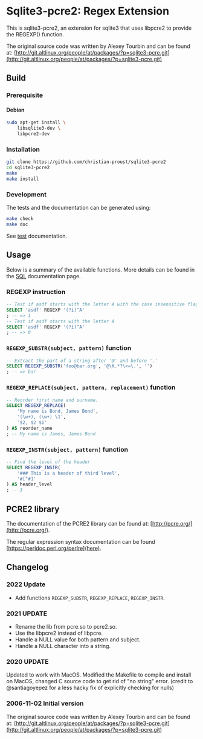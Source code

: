 # Sqlite3-pcre2: Regex Extension
This is sqlite3-pcre2, an extension for sqlite3 that uses libpcre2 to provide the REGEXP() function.

The original source code was written by Alexey Tourbin and can be found at:
[http://git.altlinux.org/people/at/packages/?p=sqlite3-pcre.git](http://git.altlinux.org/people/at/packages/?p=sqlite3-pcre.git)

## Build

### Prerequisite

#### Debian

```bash
sudo apt-get install \
    libsqlite3-dev \
    libpcre2-dev
```

### Installation
```bash
git clone https://github.com/christian-proust/sqlite3-pcre2
cd sqlite3-pcre2
make
make install
```

### Development

The tests and the documentation can be generated using:

```bash
make check
make doc
```

See [test](test) documentation.


## Usage

Below is a summary of the available functions. More details can be found
in the [SQL](doc/sql) documentation page.

### REGEXP instruction
```sql
-- Test if asdf starts with the letter A with the case insensitive flag
SELECT 'asdf' REGEXP '(?i)^A'
; -- => 1
-- Test if asdf starts with the letter A
SELECT 'asdf' REGEXP '(?i)^A'
; -- => 0
```

### `REGEXP_SUBSTR(subject, pattern)` function
```sql
-- Extract the part of a string after '@' and before '.'
SELECT REGEXP_SUBSTR('foo@bar.org', '@\K.*?\<=\.', '')
; -- => bar
```

### `REGEXP_REPLACE(subject, pattern, replacement)` function
```sql
-- Reorder first name and surname.
SELECT REGEXP_REPLACE(
    'My name is Bond, James Bond',
    '(\w+), (\w+) \1',
    '$2, $2 $1'
) AS reorder_name
; -- My name is James, James Bond
```

### `REGEXP_INSTR(subject, pattern)` function
```sql
-- Find the level of the header
SELECT REGEXP_INSTR(
    '### This is a header of third level',
    '#[^#]'
) AS header_level
; -- 3
```


## PCRE2 library

The documentation of the PCRE2 library can be found at: [http://pcre.org/](http://pcre.org/).

The regular expression syntax documentation can be found [https://perldoc.perl.org/perlre](here).


## Changelog

### 2022 Update

- Add functions `REGEXP_SUBSTR`, `REGEXP_REPLACE`, `REGEXP_INSTR`.


### 2021 UPDATE

- Rename the lib from pcre.so to pcre2.so.
- Use the libpcre2 instead of libpcre.
- Handle a NULL value for both pattern and subject.
- Handle a NULL character into a string.


### 2020 UPDATE

Updated to work with MacOS. Modified the Makefile to compile and install on MacOS, changed C source code to get rid of "no string" error. (credit to @santiagoyepez for a less hacky fix of explicitly checking for nulls)

### 2006-11-02 Initial version

The original source code was written by Alexey Tourbin and can be found at:
[http://git.altlinux.org/people/at/packages/?p=sqlite3-pcre.git](http://git.altlinux.org/people/at/packages/?p=sqlite3-pcre.git)
